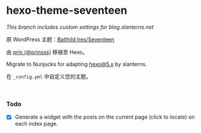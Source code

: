 # hexo-theme-seventeen

*This branch includes custom settings for blog.slanterns.net*

原 WordPress 主题：[Balthild Ires/Seventeen](http://git.oschina.net/balthild/Seventeen)

由 [prin (@prinsss)](https://prin.pw) 移植至 Hexo。

Migrate to Nunjucks for adapting hexo@5.x by slanterns.

在 `_config.yml` 中自定义您的主题。

&ensp;

### Todo
- [x] Generate a widget with the posts on the current page (click to locate) on each index page.